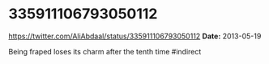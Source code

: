 # 335911106793050112
https://twitter.com/AliAbdaal/status/335911106793050112
**Date:** 2013-05-19

Being fraped loses its charm after the tenth time #indirect
